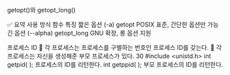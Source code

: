   getopt()와 getopt_long()

  ✅ 요약
사용 방식	함수	특징
짧은 옵션 (-a)	getopt	POSIX 표준, 간단한 옵션만 가능
긴 옵션 (--alpha)	getopt_long	GNU 확장, 롱 옵션 지원

프로세스 ID
 각 프로세스는 프로세스를 구별하는 번호인 프로세스 ID를 갖는다.
 각 프로세스는 자신을 생성해준 부모 프로세스가 있다.
30
#include <unistd.h>
int getpid( ); 프로세스의 ID를 리턴한다.
int getppid( ); 부모 프로세스의 ID를 리턴한다.
